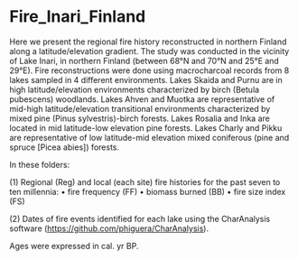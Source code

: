 # Fire_Inari_Finland
Here we present the regional fire history reconstructed in northern Finland along a latitude/elevation gradient. The study was conducted in the vicinity of Lake Inari, in northern Finland (between 68°N and 70°N and 25°E and 29°E). Fire reconstructions were done using macrocharcoal records from 8 lakes sampled in 4 different environments. Lakes Skaida and Purnu are in high latitude/elevation environments characterized by birch (Betula pubescens) woodlands. Lakes Ahven and Muotka are representative of mid-high latitude/elevation transitional environments characterized by mixed pine (Pinus sylvestris)-birch forests. Lakes Rosalia and Inka are located in mid latitude-low elevation pine forests. Lakes Charly and Pikku are representative of low latitude-mid elevation mixed coniferous (pine and spruce [Picea abies]) forests.

In these folders:

(1) Regional (Reg) and local (each site) fire histories for the past seven to ten millennia:
•	fire frequency (FF)
•	biomass burned (BB)
•	fire size index (FS)

(2) Dates of fire events identified for each lake using the CharAnalysis software (https://github.com/phiguera/CharAnalysis).

Ages were expressed in cal. yr BP.
